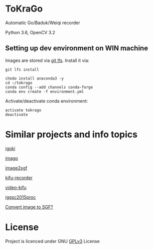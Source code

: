 # ToKraGo
Automatic Go/Baduk/Weiqi recorder

Python 3.6, OpenCV 3.2

## Setting up dev environment on WIN machine
Images are stored via [git lfs](https://git-lfs.github.com/).
Install it via:
```
git lfs install
```


```
chodo install anaconda3 -y
cd ~/tokrago
conda config --add channels conda-forge
conda env create -f environment.yml
```

Activate/deactivate conda environment:
```
activate tokrago
deactivate
```

# Similar projects and info topics

[igoki](https://github.com/CmdrDats/igoki)

[imago](https://github.com/tomasmcz/imago)

[image2sgf](https://github.com/v01d-cypher/image2sgf)

[kifu-recorder](https://github.com/leonardost/kifu-recorder)

[video-kifu](http://www.oipaz.net/VideoKifu.html)

[iggsc2015proc](https://github.com/pasky/iggsc2015proc/blob/master/Carta-Corsolini.pdf)

[Convert image to SGF?](https://www.reddit.com/r/baduk/comments/4007bc/convert_image_to_sgf/?)






# License
Project is licenced under GNU [GPLv3](https://www.gnu.org/licenses/gpl-3.0.en.html) License
